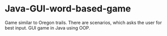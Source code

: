 # Java-GUI-word-based-game
Game similar to Oregon trails. There are scenarios, which asks the user for best input. GUI game in Java using OOP. 
